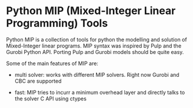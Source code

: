 # Python MIP (Mixed-Integer Linear Programming) Tools

Python MIP is a collection of tools for python the modelling and solution
of Mixed-Integer linear programs. MIP syntax was inspired by Pulp and the
Gurobi Python API. Porting Pulp and Gurobi models should be quite easy.

Some of the main features of MIP are:

* multi solver: works with different MIP solvers. Right now Gurobi and CBC
  are supported
  
* fast: MIP tries to incurr a minimum overhead layer and directly talks to
  the solver C API using ctypes



